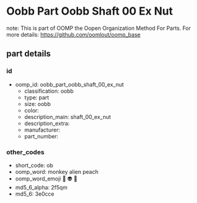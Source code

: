 # Oobb Part Oobb Shaft 00 Ex Nut  

note: This is part of OOMP the Oopen Organization Method For Parts. For more details: https://github.com/oomlout/oomp_base

##  part details





### id
* oomp_id: oobb_part_oobb_shaft_00_ex_nut
  * classification: oobb
  * type: part
  * size: oobb
  * color: 
  * description_main: shaft_00_ex_nut
  * description_extra: 
  * manufacturer: 
  * part_number: 

### other_codes
* short_code: ob
* oomp_word: monkey alien peach
* oomp_word_emoji :monkey: :alien: :peach:
* md5_6_alpha: 2f5qm
* md5_6: 3e0cce
